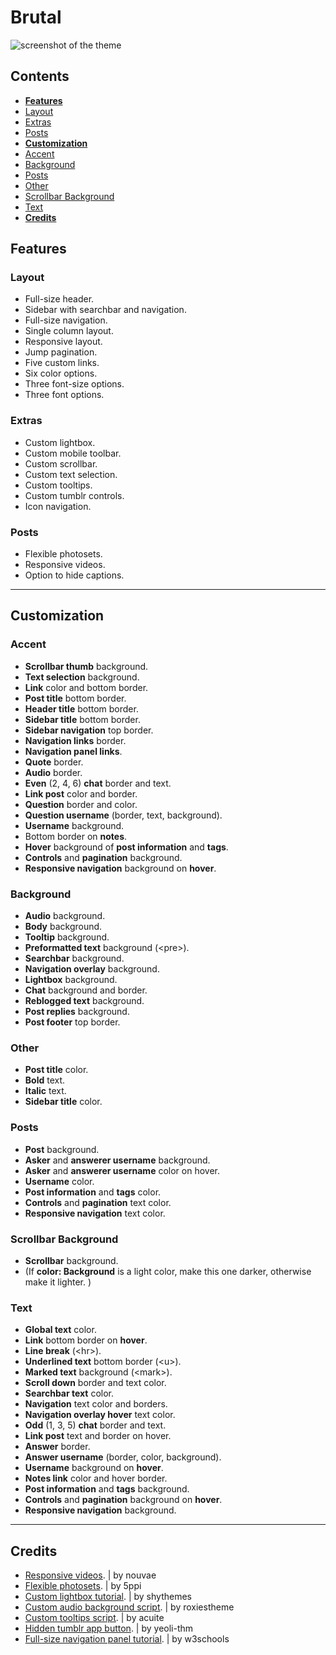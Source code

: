 <h1>Brutal</h1>

<img src="https://78.media.tumblr.com/bb20678b605487daf040ea424758627f/tumblr_pdnkjvbjOZ1wsskx3o4_r1_1280.png" alt="screenshot of the theme"/>

<h2>Contents</h2>
<ul>
  <li><a href="#features" title="all features"><b>Features</b></a></li>
  <li><a href="#layout" title="layout">Layout</a></li>
  <li><a href="#extras" title="extras">Extras</a></li>
  <li><a href="#posts" title="posts">Posts</a></li>
  <li><a href="#customization" title="customization guide"><b>Customization</b></a></li>
  <li><a href="#accent" title="accent">Accent</a></li>
  <li><a href="#background" title="background">Background</a></li>
  <li><a href="#posts" title="posts">Posts</a></li>
  <li><a href="#other" title="other">Other</a></li>
  <li><a href="#scrollbar-background" title="scrollbar background">Scrollbar Background</a></li>
  <li><a href="#text" title="text">Text</a></li>
  <li><a href="#credits" title="credits"><b>Credits</b></a></li>
</ul>  
  
<h2>Features</h2>
<h3>Layout</h3>
<ul>
<li>Full-size header.</li>
<li>Sidebar with searchbar and navigation.</li>
<li>Full-size navigation.</li>
<li>Single column layout.</li>
<li>Responsive layout.</li>
<li>Jump pagination.</li>
<li>Five custom links.</li>
<li>Six color options.</li>
<li>Three font-size options.</li>
<li>Three font options.</li>
</ul>
<h3>Extras</h3>
<ul>
<li>Custom lightbox.</li>
<li>Custom mobile toolbar.</li>
<li>Custom scrollbar.</li>
<li>Custom text selection.</li>
<li>Custom tooltips.</li>
<li>Custom tumblr controls.</li>
<li>Icon navigation.</li>
</ul>
<h3>Posts</h3>
<ul>
<li>Flexible photosets.</li>
<li>Responsive videos.</li>
<li>Option to hide captions.</li>
</ul>
<hr />

<h2>Customization</h2>
<h3>Accent</h3>
<ul>
<li><strong>Scrollbar thumb</strong> background.</li>
<li><strong>Text selection</strong> background.</li>
<li><strong>Link</strong> color and bottom border.</li>
<li><strong>Post title</strong> bottom border.</li>
<li><strong>Header title</strong> bottom border.</li>
<li><strong>Sidebar title</strong> bottom border.</li>
<li><strong>Sidebar navigation</strong> top border.</li>
<li><strong>Navigation links</strong> border.</li>
<li><strong>Navigation panel links</strong>.</li>
<li><strong>Quote</strong> border.</li>
<li><strong>Audio</strong> border.</li>
<li><strong>Even</strong> (2, 4, 6) <strong>chat</strong> border and text.</li>
<li><strong>Link post</strong> color and border.</li>
<li><strong>Question</strong> border and color.</li>
<li><strong>Question username</strong> (border, text, background).</li>
<li><strong>Username</strong> background.</li>
<li>Bottom border on <strong>notes</strong>.</li>
<li><strong>Hover</strong> background of <strong>post information</strong> and <strong>tags</strong>.</li>
<li><strong>Controls</strong> and <strong>pagination</strong> background.</li>
<li><strong>Responsive navigation</strong> background on <strong>hover</strong>.</li>
</ul>
<h3>Background</h3>
<ul>
<li><strong>Audio</strong> background.</li>
<li><strong>Body</strong> background.</li>
<li><strong>Tooltip</strong> background.</li>
<li><strong>Preformatted text</strong> background (&lt;pre&gt;).</li>
<li><strong>Searchbar</strong> background.</li>
<li><strong>Navigation overlay</strong> background.</li>
<li><strong>Lightbox</strong> background.</li>
<li><strong>Chat</strong> background and border.</li>
<li><strong>Reblogged text</strong> background.</li>
<li><strong>Post replies</strong> background.</li>
<li><strong>Post footer</strong> top border.</li>
</ul>
<h3>Other</h3>
<ul>
<li><strong>Post title</strong> color.</li>
<li><strong>Bold</strong> text.</li>
<li><strong>Italic</strong> text.</li>
<li><strong>Sidebar title</strong> color.</li>
</ul>
<h3>Posts</h3>
<ul>
<li><strong>Post</strong> background.</li>
<li><strong>Asker</strong> and <strong>answerer username</strong> background.</li>
<li><strong>Asker</strong> and <strong>answerer username</strong> color on hover.</li>
<li><strong>Username</strong> color.</li>
<li><strong>Post information</strong> and <strong>tags</strong> color.</li>
<li><strong>Controls</strong> and <strong>pagination</strong> text color.</li>
<li><strong>Responsive navigation</strong> text color.</li>
</ul>
<h3>Scrollbar Background</h3>
<ul>
<li><strong>Scrollbar</strong> background.</li>
<li>(If <strong>color: Background</strong> is a light color, make this one darker, otherwise make it lighter. )</li>
</ul>
<h3>Text</h3>
<ul>
<li><strong>Global text</strong> color.</li>
<li><strong>Link</strong> bottom border on <strong>hover</strong>.</li>
<li><strong>Line break</strong> (&lt;hr&gt;).</li>
<li><strong>Underlined text</strong> bottom border (&lt;u&gt;).</li>
<li><strong>Marked text</strong> background (&lt;mark&gt;).</li>
<li><strong>Scroll down</strong> border and text color.</li>
<li><strong>Searchbar text</strong> color.</li>
<li><strong>Navigation</strong> text color and borders.</li>
<li><strong>Navigation overlay hover</strong> text color.</li>
<li><strong>Odd</strong>&nbsp;(1, 3, 5)&nbsp;<strong>chat</strong>&nbsp;border and text.</li>
<li><strong>Link post</strong> text and border on hover.</li>
<li><strong>Answer</strong> border.</li>
<li><strong>Answer username</strong> (border, color, background).</li>
<li><strong>Username</strong> background on <strong>hover</strong>.</li>
<li><strong>Notes link</strong> color and hover border.</li>
<li><strong>Post information</strong> and <strong>tags</strong> background.</li>
<li><strong>Controls</strong> and <strong>pagination</strong> background on <strong>hover</strong>.</li>
<li><strong>Responsive navigation</strong> background.</li>
</ul>

<hr>

<h2>Credits</h2>
<ul>
<li><a href="https://nouvae.tumblr.com/post/176815415055/tutorial-responsive-tumblr-videos-and-external" title="responsive videos" target="_blank">Responsive videos</a>. | by nouvae</li>
<li><a href="https://github.com/Spacetchi/tumblr-flexible-photoset/blob/master/README.md" title="Flexible photosets. | by 5ppi" target="_blank">Flexible photosets</a>. | by 5ppi</li>
<li><a href="http://shythemes.tumblr.com/post/110957903628/tutorial-customizing-the-lightbox" title="Custom lightbox. | by shythemes" target="_blank">Custom lightbox tutorial</a>. | by shythemes</li>
<li><a href="http://roxiestheme.tumblr.com/post/158812662057/tutorial-change-the-color-of-tumblrs-new-audio" title="Custom audio background. | by roxiestheme" target="_blank">Custom audio background script</a>. | by roxiestheme</li>
<li><a href="http://acuite.tumblr.com/post/53152126640/tutorial-tooltips" title="Custom tooltips. | by acuite" target="_blank">Custom tooltips script</a>. | by acuite</li>
<li><a href="https://yeolithm.com/post/172903772712/tutorial-removing-tumblr-app-button-on-mobile" title="Hide tumblr app button. | by yeoli-thm" target="_blank">Hidden tumblr app button</a>. | by yeoli-thm</li>
<li><a href="https://www.w3schools.com/howto/howto_js_fullscreen_overlay.asp" title="Full-screen navigation. | w3schools" target="_blank">Full-size navigation panel tutorial</a>. | by w3schools</li>
</ul>
